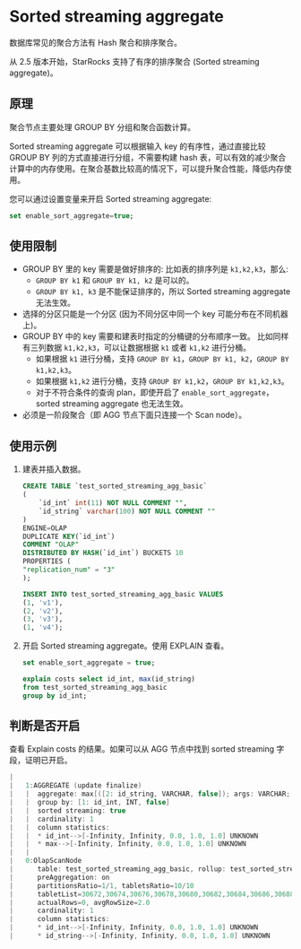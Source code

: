 # Sorted streaming aggregate

数据库常见的聚合方法有 Hash 聚合和排序聚合。

从 2.5 版本开始，StarRocks 支持了有序的排序聚合 (Sorted streaming aggregate)。

## 原理

聚合节点主要处理 GROUP BY 分组和聚合函数计算。

Sorted streaming aggregate 可以根据输入 key 的有序性，通过直接比较 GROUP BY 列的方式直接进行分组，不需要构建 hash 表，可以有效的减少聚合计算中的内存使用。在聚合基数比较高的情况下，可以提升聚合性能，降低内存使用。

您可以通过设置变量来开启 Sorted streaming aggregate:

```SQL
set enable_sort_aggregate=true;
```

## 使用限制

- GROUP BY 里的 key 需要是做好排序的:
  比如表的排序列是 `k1,k2,k3`，那么:
  - `GROUP BY k1` 和 `GROUP BY k1, k2` 是可以的。
  - `GROUP BY k1, k3` 是不能保证排序的，所以 Sorted streaming aggregate 无法生效。
- 选择的分区只能是一个分区 (因为不同分区中同一个 key 可能分布在不同机器上)。
- GROUP BY 中的 key 需要和建表时指定的分桶键的分布顺序一致。
  比如同样有三列数据 `k1,k2,k3`，可以让数据根据 `k1` 或者 `k1,k2` 进行分桶。
  - 如果根据 `k1` 进行分桶，支持 `GROUP BY k1`，`GROUP BY k1, k2`，`GROUP BY k1,k2,k3`。
  - 如果根据 `k1,k2` 进行分桶，支持 `GROUP BY k1,k2`，`GROUP BY k1,k2,k3`。
  - 对于不符合条件的查询 plan，即使开启了 `enable_sort_aggregate`，sorted streaming aggregate 也无法生效。
- 必须是一阶段聚合（即 AGG 节点下面只连接一个 Scan node）。

## 使用示例

1. 建表并插入数据。

    ```SQL
    CREATE TABLE `test_sorted_streaming_agg_basic`
    (
        `id_int` int(11) NOT NULL COMMENT "",
        `id_string` varchar(100) NOT NULL COMMENT ""
    )
    ENGINE=OLAP 
    DUPLICATE KEY(`id_int`)
    COMMENT "OLAP"
    DISTRIBUTED BY HASH(`id_int`) BUCKETS 10 
    PROPERTIES (
    "replication_num" = "3"
    ); 

    INSERT INTO test_sorted_streaming_agg_basic VALUES
    (1, 'v1'),
    (2, 'v2'),
    (3, 'v3'),
    (1, 'v4');
    ```

2. 开启 Sorted streaming aggregate。使用 EXPLAIN 查看。

    ```SQL
    set enable_sort_aggregate = true;

    explain costs select id_int, max(id_string)
    from test_sorted_streaming_agg_basic
    group by id_int;
    ```

## 判断是否开启

查看 Explain costs 的结果。如果可以从 AGG 节点中找到 sorted streaming 字段，证明已开启。

```C++
|                                                                                                                                    |
|   1:AGGREGATE (update finalize)                                                                                                    |
|   |  aggregate: max[([2: id_string, VARCHAR, false]); args: VARCHAR; result: VARCHAR; args nullable: false; result nullable: true] |
|   |  group by: [1: id_int, INT, false]                                                                                             |
|   |  sorted streaming: true                                                                                                        |
|   |  cardinality: 1                                                                                                                |
|   |  column statistics:                                                                                                            |
|   |  * id_int-->[-Infinity, Infinity, 0.0, 1.0, 1.0] UNKNOWN                                                                       |
|   |  * max-->[-Infinity, Infinity, 0.0, 1.0, 1.0] UNKNOWN                                                                          |
|   |                                                                                                                                |
|   0:OlapScanNode                                                                                                                   |
|      table: test_sorted_streaming_agg_basic, rollup: test_sorted_streaming_agg_basic                                               |
|      preAggregation: on                                                                                                            |
|      partitionsRatio=1/1, tabletsRatio=10/10                                                                                       |
|      tabletList=30672,30674,30676,30678,30680,30682,30684,30686,30688,30690                                                        |
|      actualRows=0, avgRowSize=2.0                                                                                                  |
|      cardinality: 1                                                                                                                |
|      column statistics:                                                                                                            |
|      * id_int-->[-Infinity, Infinity, 0.0, 1.0, 1.0] UNKNOWN                                                                       |
|      * id_string-->[-Infinity, Infinity, 0.0, 1.0, 1.0] UNKNOWN                                                                    |
```
